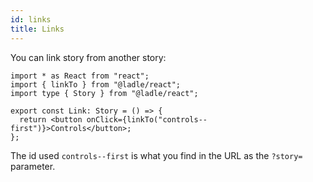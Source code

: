 ```yaml
---
id: links
title: Links
---
```


You can link story from another story:

```tsx
import * as React from "react";
import { linkTo } from "@ladle/react";
import type { Story } from "@ladle/react";

export const Link: Story = () => {
  return <button onClick={linkTo("controls--first")}>Controls</button>;
};
```

The id used `controls--first` is what you find in the URL as the `?story=` parameter.
